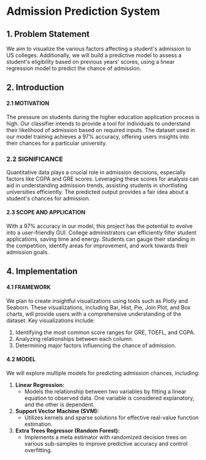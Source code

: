 # Admission Prediction System

## 1. Problem Statement

We aim to visualize the various factors affecting a student's admission to US colleges. Additionally, we will build a predictive model to assess a student's eligibility based on previous years' scores, using a linear regression model to predict the chance of admission.

## 2. Introduction

#### 2.1 MOTIVATION

The pressure on students during the higher education application process is high. Our classifier intends to provide a tool for individuals to understand their likelihood of admission based on required inputs. The dataset used in our model training achieves a 97% accuracy, offering users insights into their chances for a particular university.

### 2.2 SIGNIFICANCE

Quantitative data plays a crucial role in admission decisions, especially factors like CGPA and GRE scores. Leveraging these scores for analysis can aid in understanding admission trends, assisting students in shortlisting universities efficiently. The predicted output provides a fair idea about a student's chances for admission.

#### 2.3 SCOPE AND APPLICATION

With a 97% accuracy in our model, this project has the potential to evolve into a user-friendly GUI. College administrators can efficiently filter student applications, saving time and energy. Students can gauge their standing in the competition, identify areas for improvement, and work towards their admission goals.

## 4. Implementation

#### 4.1 FRAMEWORK

We plan to create insightful visualizations using tools such as Plotly and Seaborn. These visualizations, including Bar, Hist, Pie, Join Plot, and Box charts, will provide users with a comprehensive understanding of the dataset. Key visualizations include:
1. Identifying the most common score ranges for GRE, TOEFL, and CGPA.
2. Analyzing relationships between each column.
3. Determining major factors influencing the chance of admission.

#### 4.2 MODEL

We will explore multiple models for predicting admission chances, including:
1. **Linear Regression:**
   - Models the relationship between two variables by fitting a linear equation to observed data. One variable is considered explanatory, and the other is dependent.
2. **Support Vector Machine (SVM):**
   - Utilizes kernels and sparse solutions for effective real-value function estimation.
3. **Extra Trees Regressor (Random Forest):**
   - Implements a meta estimator with randomized decision trees on various sub-samples to improve predictive accuracy and control overfitting.

